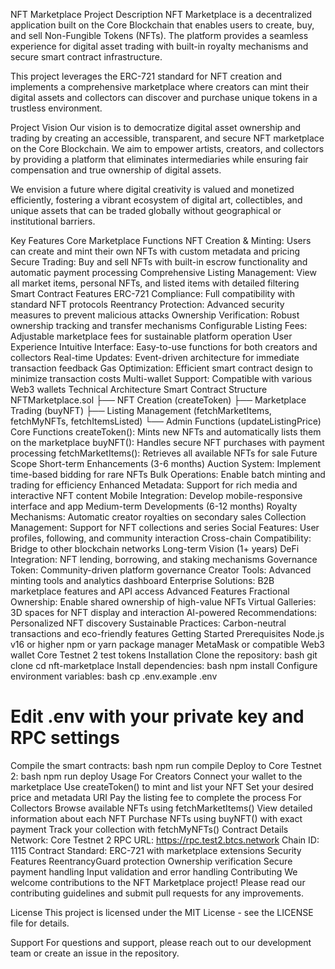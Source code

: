 NFT Marketplace
Project Description
NFT Marketplace is a decentralized application built on the Core Blockchain that enables users to create, buy, and sell Non-Fungible Tokens (NFTs). The platform provides a seamless experience for digital asset trading with built-in royalty mechanisms and secure smart contract infrastructure.

This project leverages the ERC-721 standard for NFT creation and implements a comprehensive marketplace where creators can mint their digital assets and collectors can discover and purchase unique tokens in a trustless environment.

Project Vision
Our vision is to democratize digital asset ownership and trading by creating an accessible, transparent, and secure NFT marketplace on the Core Blockchain. We aim to empower artists, creators, and collectors by providing a platform that eliminates intermediaries while ensuring fair compensation and true ownership of digital assets.

We envision a future where digital creativity is valued and monetized efficiently, fostering a vibrant ecosystem of digital art, collectibles, and unique assets that can be traded globally without geographical or institutional barriers.

Key Features
Core Marketplace Functions
NFT Creation & Minting: Users can create and mint their own NFTs with custom metadata and pricing
Secure Trading: Buy and sell NFTs with built-in escrow functionality and automatic payment processing
Comprehensive Listing Management: View all market items, personal NFTs, and listed items with detailed filtering
Smart Contract Features
ERC-721 Compliance: Full compatibility with standard NFT protocols
Reentrancy Protection: Advanced security measures to prevent malicious attacks
Ownership Verification: Robust ownership tracking and transfer mechanisms
Configurable Listing Fees: Adjustable marketplace fees for sustainable platform operation
User Experience
Intuitive Interface: Easy-to-use functions for both creators and collectors
Real-time Updates: Event-driven architecture for immediate transaction feedback
Gas Optimization: Efficient smart contract design to minimize transaction costs
Multi-wallet Support: Compatible with various Web3 wallets
Technical Architecture
Smart Contract Structure
NFTMarketplace.sol
├── NFT Creation (createToken)
├── Marketplace Trading (buyNFT)
├── Listing Management (fetchMarketItems, fetchMyNFTs, fetchItemsListed)
└── Admin Functions (updateListingPrice)
Core Functions
createToken(): Mints new NFTs and automatically lists them on the marketplace
buyNFT(): Handles secure NFT purchases with payment processing
fetchMarketItems(): Retrieves all available NFTs for sale
Future Scope
Short-term Enhancements (3-6 months)
Auction System: Implement time-based bidding for rare NFTs
Bulk Operations: Enable batch minting and trading for efficiency
Enhanced Metadata: Support for rich media and interactive NFT content
Mobile Integration: Develop mobile-responsive interface and app
Medium-term Developments (6-12 months)
Royalty Mechanisms: Automatic creator royalties on secondary sales
Collection Management: Support for NFT collections and series
Social Features: User profiles, following, and community interaction
Cross-chain Compatibility: Bridge to other blockchain networks
Long-term Vision (1+ years)
DeFi Integration: NFT lending, borrowing, and staking mechanisms
Governance Token: Community-driven platform governance
Creator Tools: Advanced minting tools and analytics dashboard
Enterprise Solutions: B2B marketplace features and API access
Advanced Features
Fractional Ownership: Enable shared ownership of high-value NFTs
Virtual Galleries: 3D spaces for NFT display and interaction
AI-powered Recommendations: Personalized NFT discovery
Sustainable Practices: Carbon-neutral transactions and eco-friendly features
Getting Started
Prerequisites
Node.js v16 or higher
npm or yarn package manager
MetaMask or compatible Web3 wallet
Core Testnet 2 test tokens
Installation
Clone the repository:
bash
git clone <repository-url>
cd nft-marketplace
Install dependencies:
bash
npm install
Configure environment variables:
bash
cp .env.example .env
# Edit .env with your private key and RPC settings
Compile the smart contracts:
bash
npm run compile
Deploy to Core Testnet 2:
bash
npm run deploy
Usage
For Creators
Connect your wallet to the marketplace
Use createToken() to mint and list your NFT
Set your desired price and metadata URI
Pay the listing fee to complete the process
For Collectors
Browse available NFTs using fetchMarketItems()
View detailed information about each NFT
Purchase NFTs using buyNFT() with exact payment
Track your collection with fetchMyNFTs()
Contract Details
Network: Core Testnet 2
RPC URL: https://rpc.test2.btcs.network
Chain ID: 1115
Contract Standard: ERC-721 with marketplace extensions
Security Features
ReentrancyGuard protection
Ownership verification
Secure payment handling
Input validation and error handling
Contributing
We welcome contributions to the NFT Marketplace project! Please read our contributing guidelines and submit pull requests for any improvements.

License
This project is licensed under the MIT License - see the LICENSE file for details.

Support
For questions and support, please reach out to our development team or create an issue in the repository.

